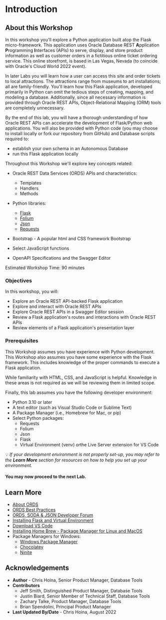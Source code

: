 # Introduction

## About this Workshop

In this workshop you'll explore a Python application built atop the Flask micro-framework. This application uses Oracle Database REST <b>A</b>pplication <b>P</b>rogramming <b>I</b>nterfaces (APIs) to serve, display, and store product information as well as customer orders in a fictitious online ticket ordering service. This online storefront, is based in Las Vegas, Nevada (to coincide with Oracle's Cloud World 2022 event). 

In later Labs you will learn how a user can access this site and order tickets to local attractions. The attractions range from museums to art installations; all are family-friendly. You'll learn how this Flask application, developed primarily in Python can omit the tedious steps of creating, mapping, and modeling a database. Additionally, since all necessary information is provided through Oracle REST APIs, Object-Relational Mapping (ORM) tools are completely unnecessary.

By the end of this lab, you will have a thorough understanding of how Oracle REST APIs can accelerate the development of Flask/Python web applications. You will also be provided with Python code (you may choose to install locally or fork our repository from GitHub) and Database scripts required to:
- establish your own schema in an Autonomous Database
- run this Flask application locally

Throughout this Workshop we'll explore key concepts related: 
- Oracle REST Data Services (ORDS) APIs and characteristics:
  - Templates
  - Handlers 
  - Methods 

- Python libraries: 
  - [Flask](https://flask.palletsprojects.com/en/2.2.x/) 
  - [Folium](https://python-visualization.github.io/folium/) 
  - [Json](https://docs.python.org/3/library/json.html) 
  - [Requests](https://requests.readthedocs.io/en/latest/)

- Bootstrap - A popular html and CSS framework Bootstrap
- Select JavaScript functions
- OpenAPI Specifications and the Swagger Editor

Estimated Workshop Time: 90 minutes

### Objectives

In this workshop, you will:
* Explore an Oracle REST API-backed Flask application
* Explore and interact with Oracle REST APIs
* Explore Oracle REST APIs in a Swagger Editor session
* Review a Flask application's routes and interactions with Oracle REST APIs
* Review elements of a Flask application's presentation layer 

### Prerequisites

This Workshop assumes you have experience with Python development. This Workshop also assumes you have some experience with the Flask framework. This includes knowledge of the proper commands to execute a Flask application. 

While familiarity with HTML, CSS, and JavaScript is helpful. Knowledge in these areas is not required as we will be reviewing them in limited scope. 

Finally, this lab assumes you have the following developer environment: 
- Python 3.10 or later 
- A text editor (such as Visual Studio Code or Sublime Text)
- A Package Manager (i.e., Homebrew for Mac, or pip)
- Select Python packages: 
  - Requests 
  - Folium
  - Json
  - Flask 
  - Virtual Environment (venv) <i>or</i>the Live Server extension for VS Code 

:bulb: <i>If your development environment is not properly set-up, you may refer to the <b>Learn More</b> section for resources on how to help you set up your environment.</i>

#### You may now proceed to the next Lab.

## Learn More

* [About ORDS](https://www.oracle.com/database/technologies/appdev/rest.html)
* [ORDS Best Practices](https://www.oracle.com/database/technologies/appdev/rest/best-practices/)
* [ORDS, SODA & JSON Developer Forum](https://community.oracle.com/tech/developers/categories/oracle_rest_data_services) 
* [Installing Flask and Virtual Environment](https://flask.palletsprojects.com/en/2.1.x/installation/)
* [Download VS Code](https://code.visualstudio.com/download)
* [Installing Home Brew - Package Manager for Linux and MacOS](https://docs.brew.sh/Installation)
* Package Managers for Windows:
  * [Windows Package Manager](https://docs.microsoft.com/en-us/windows/package-manager/)
  * [Chocolatey](https://chocolatey.org/)
  * [Ninite](https://ninite.com/)

## Acknowledgements

* **Author** - Chris Hoina, Senior Product Manager, Database Tools
* **Contributors**
  - Jeff Smith, Distinguished Product Manager, Database Tools
  - Justin Biard, Senior Member of Technical Staff, Database Tools 
  - Zachary Talke, Product Manager, Database Tools
  - Brian Spendolini, Principal Product Manager
* **Last Updated By/Date** - Chris Hoina, August 2022
